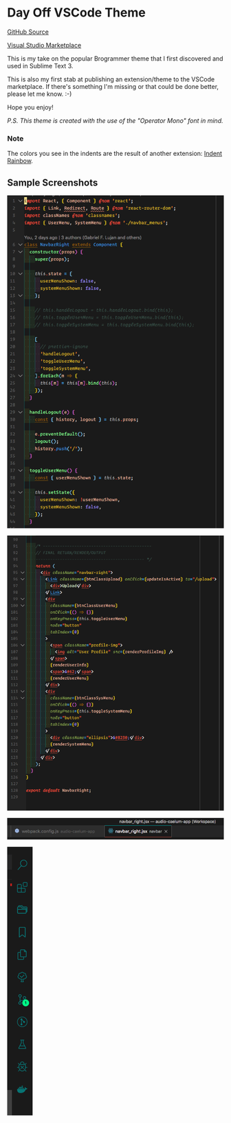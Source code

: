 # Day Off VSCode Theme

[GitHub Source](https://github.com/gflujan/bueller-vscode-theme)

[Visual Studio Marketplace](https://marketplace.visualstudio.com/items?itemName=neo-andres.day-off-color-theme)

This is my take on the popular Brogrammer theme that I first discovered and used in Sublime Text 3.

This is also my first stab at publishing an extension/theme to the VSCode marketplace.
If there's something I'm missing or that could be done better, please let me know. :-)

Hope you enjoy!

_P.S. This theme is created with the use of the "Operator Mono" font in mind._

### Note

The colors you see in the indents are the result of another extension: [Indent Rainbow](https://marketplace.visualstudio.com/items?itemName=oderwat.indent-rainbow).

## Sample Screenshots

![Code Sample #1](./assets/img/day-off-screen-01.png)

![Code Sample #2](./assets/img/day-off-screen-02.png)

![Tabs & Menu Bar](./assets/img/day-off-screen-03.png)

![Activity Bar](./assets/img/day-off-screen-04.png)
